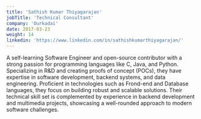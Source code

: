 ```yaml
---
title: 'Sathish Kumar Thiyagarajan'
jobTitle: 'Technical Consultant'
company: 'Ourkadai'
date: 2017-03-23
weight: 14
linkedin: 'https://www.linkedin.com/in/sathishkumarthiyagarajan/'
---
```


A self-learning Software Engineer and open-source contributor with a strong passion for programming languages like C, Java, and Python. Specializing in R&D and creating proofs of concept (POCs), they have expertise in software development, backend systems, and data engineering. Proficient in technologies such as Frond-end and Database languages, they focus on building robust and scalable solutions. Their technical skill set is complemented by experience in backend development and multimedia projects, showcasing a well-rounded approach to modern software challenges.
